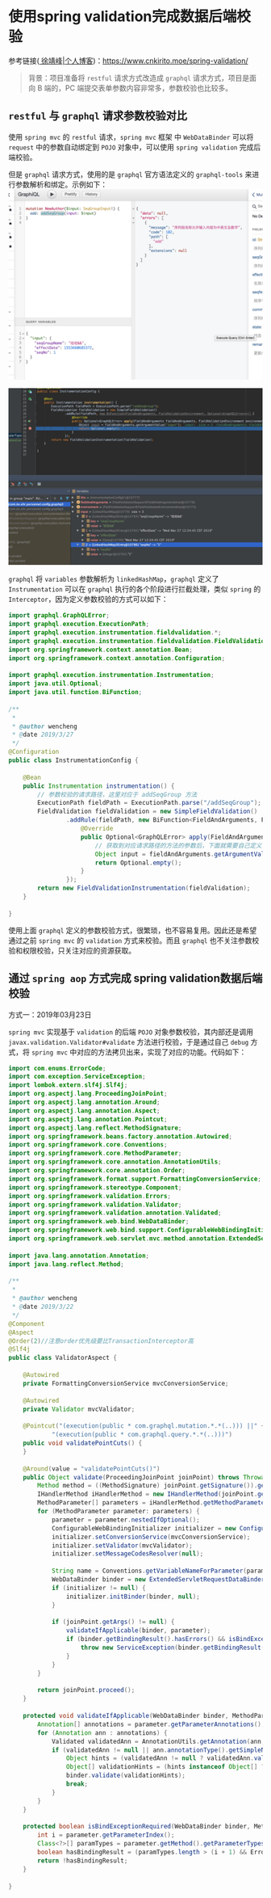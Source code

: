 # 使用spring validation完成数据后端校验

参考链接([ 徐靖峰|个人博客](https://www.cnkirito.moe/))：<https://www.cnkirito.moe/spring-validation/>

>背景：项目准备将 `restful` 请求方式改造成 `graphql` 请求方式，项目是面向 B 端的，PC 端提交表单参数内容非常多，参数校验也比较多。

## `restful` 与 `graphql` 请求参数校验对比

使用 `spring mvc` 的 `restful` 请求，`spring mvc`  框架 中 `WebDataBinder`  可以将 `request` 中的参数自动绑定到 `POJO` 对象中，可以使用 `spring validation` 完成后端校验。

但是 `graphql` 请求方式，使用的是 `graphql` 官方语法定义的 `graphql-tools` 来进行参数解析和绑定。示例如下：<br/>![graphql请求参数](./graphql请求参数.png)

![graphql解析入参](./graphql解析入参.png)

`graphql`  将 `variables` 参数解析为 `linkedHashMap`，`graphql` 定义了`Instrumentation` 可以在 `graphql` 执行的各个阶段进行拦截处理，类似 `spring` 的 `Interceptor`，因为定义参数校验的方式可以如下：<br/>

```java
import graphql.GraphQLError;
import graphql.execution.ExecutionPath;
import graphql.execution.instrumentation.fieldvalidation.*;
import graphql.execution.instrumentation.fieldvalidation.FieldValidation;
import org.springframework.context.annotation.Bean;
import org.springframework.context.annotation.Configuration;

import graphql.execution.instrumentation.Instrumentation;
import java.util.Optional;
import java.util.function.BiFunction;

/**
 *
 * @author wencheng
 * @date 2019/3/27
 */
@Configuration
public class InstrumentationConfig {

    @Bean
    public Instrumentation instrumentation() {
        // 参数校验的请求路径，这里对应于 addSeqGroup 方法
        ExecutionPath fieldPath = ExecutionPath.parse("/addSeqGroup");
        FieldValidation fieldValidation = new SimpleFieldValidation()
                .addRule(fieldPath, new BiFunction<FieldAndArguments, FieldValidationEnvironment, Optional<GraphQLError>>() {
                    @Override
                    public Optional<GraphQLError> apply(FieldAndArguments fieldAndArguments, FieldValidationEnvironment environment) {
                        // 获取到对应请求路径的方法的参数后，下面就需要自己定义参数校验规则了
                        Object input = fieldAndArguments.getArgumentValue("input");
                        return Optional.empty();
                    }
                });
        return new FieldValidationInstrumentation(fieldValidation);
    }

}
```

使用上面 `graphql` 定义的参数校验方式，很繁琐，也不容易复用。因此还是希望通过之前 `spring mvc` 的 `validation` 方式来校验。而且 `graphql` 也不关注参数校验和权限校验，只关注对应的资源获取。



## 通过 `spring aop` 方式完成 spring validation数据后端校验

方式一：2019年03月23日

`spring mvc` 实现基于 `validation` 的后端 `POJO` 对象参数校验，其内部还是调用 `javax.validation.Validator#validate` 方法进行校验，于是通过自己 `debug` 方式，将 `spring mvc` 中对应的方法拷贝出来，实现了对应的功能。代码如下：<br/>

```java
import com.enums.ErrorCode;
import com.exception.ServiceException;
import lombok.extern.slf4j.Slf4j;
import org.aspectj.lang.ProceedingJoinPoint;
import org.aspectj.lang.annotation.Around;
import org.aspectj.lang.annotation.Aspect;
import org.aspectj.lang.annotation.Pointcut;
import org.aspectj.lang.reflect.MethodSignature;
import org.springframework.beans.factory.annotation.Autowired;
import org.springframework.core.Conventions;
import org.springframework.core.MethodParameter;
import org.springframework.core.annotation.AnnotationUtils;
import org.springframework.core.annotation.Order;
import org.springframework.format.support.FormattingConversionService;
import org.springframework.stereotype.Component;
import org.springframework.validation.Errors;
import org.springframework.validation.Validator;
import org.springframework.validation.annotation.Validated;
import org.springframework.web.bind.WebDataBinder;
import org.springframework.web.bind.support.ConfigurableWebBindingInitializer;
import org.springframework.web.servlet.mvc.method.annotation.ExtendedServletRequestDataBinder;

import java.lang.annotation.Annotation;
import java.lang.reflect.Method;

/**
 *
 * @author wencheng
 * @date 2019/3/22
 */
@Component
@Aspect
@Order(2)//注意order优先级要比TransactionInterceptor高
@Slf4j
public class ValidatorAspect {

    @Autowired
    private FormattingConversionService mvcConversionService;

    @Autowired
    private Validator mvcValidator;

    @Pointcut("(execution(public * com.graphql.mutation.*.*(..))) ||" +
            "(execution(public * com.graphql.query.*.*(..)))")
    public void validatePointCuts() {
    }

    @Around(value = "validatePointCuts()")
    public Object validate(ProceedingJoinPoint joinPoint) throws Throwable {
        Method method = ((MethodSignature) joinPoint.getSignature()).getMethod();
        IHandlerMethod iHandlerMethod = new IHandlerMethod(joinPoint.getThis(), method);
        MethodParameter[] parameters = iHandlerMethod.getMethodParameters();
        for (MethodParameter parameter: parameters) {
            parameter = parameter.nestedIfOptional();
            ConfigurableWebBindingInitializer initializer = new ConfigurableWebBindingInitializer();
            initializer.setConversionService(mvcConversionService);
            initializer.setValidator(mvcValidator);
            initializer.setMessageCodesResolver(null);

            String name = Conventions.getVariableNameForParameter(parameter);
            WebDataBinder binder = new ExtendedServletRequestDataBinder(joinPoint.getArgs()[parameter.getParameterIndex()], name);
            if (initializer != null) {
                initializer.initBinder(binder, null);
            }

            if (joinPoint.getArgs() != null) {
                validateIfApplicable(binder, parameter);
                if (binder.getBindingResult().hasErrors() && isBindExceptionRequired(binder, parameter)) {
                    throw new ServiceException(binder.getBindingResult().getFieldError().getDefaultMessage(), ErrorCode.INVALID_ARGUMENT.getCode());
                }
            }
        }

        return joinPoint.proceed();
    }

    protected void validateIfApplicable(WebDataBinder binder, MethodParameter parameter) {
        Annotation[] annotations = parameter.getParameterAnnotations();
        for (Annotation ann : annotations) {
            Validated validatedAnn = AnnotationUtils.getAnnotation(ann, Validated.class);
            if (validatedAnn != null || ann.annotationType().getSimpleName().startsWith("Valid")) {
                Object hints = (validatedAnn != null ? validatedAnn.value() : AnnotationUtils.getValue(ann));
                Object[] validationHints = (hints instanceof Object[] ? (Object[]) hints : new Object[] {hints});
                binder.validate(validationHints);
                break;
            }
        }
    }

    protected boolean isBindExceptionRequired(WebDataBinder binder, MethodParameter parameter) {
        int i = parameter.getParameterIndex();
        Class<?>[] paramTypes = parameter.getMethod().getParameterTypes();
        boolean hasBindingResult = (paramTypes.length > (i + 1) && Errors.class.isAssignableFrom(paramTypes[i + 1]));
        return !hasBindingResult;
    }

}
```

